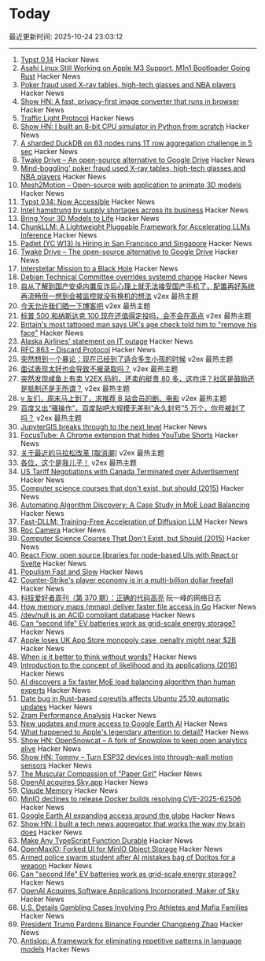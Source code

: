 # Today

最近更新时间: 2025-10-24 23:03:12

--- 
1. [Typst 0.14](https://typst.app/blog/2025/typst-0.14/) Hacker News
2. [Asahi Linux Still Working on Apple M3 Support, M1n1 Bootloader Going Rust](https://www.phoronix.com/news/Asahi-Linux-M3-m1n1-Update) Hacker News
3. [Poker fraud used X-ray tables, high-tech glasses and NBA players](https://www.bbc.com/news/articles/cz6nd9wnzn6o) Hacker News
4. [Show HN: A fast, privacy-first image converter that runs in browser](https://imageconverter.dev/) Hacker News
5. [Traffic Light Protocol](https://www.first.org/tlp/) Hacker News
6. [Show HN: I built an 8-bit CPU simulator in Python from scratch](https://github.com/sql-hkr/tiny8) Hacker News
7. [A sharded DuckDB on 63 nodes runs 1T row aggregation challenge in 5 sec](https://gizmodata.com/blog/gizmoedge-one-trillion-row-challenge) Hacker News
8. [Twake Drive – An open-source alternative to Google Drive](https://github.com/linagora/twake-drive) Hacker News
9. [Mind-boggling' poker fraud used X-ray tables, high-tech glasses and NBA players](https://www.bbc.com/news/articles/cz6nd9wnzn6o) Hacker News
10. [Mesh2Motion – Open-source web application to animate 3D models](https://mesh2motion.org/) Hacker News
11. [Typst 0.14: Now Accessible](https://typst.app/blog/2025/typst-0.14/) Hacker News
12. [Intel hamstrung by supply shortages across its business](https://www.tomshardware.com/pc-components/cpus/intel-hamstrung-by-supply-shortages-across-its-business-including-production-capacity-says-it-will-prioritize-data-center-cpus-over-consumer-chips-warns-of-price-hikes) Hacker News
13. [Bring Your 3D Models to Life](https://mesh2motion.org/) Hacker News
14. [ChunkLLM: A Lightweight Pluggable Framework for Accelerating LLMs Inference](https://arxiv.org/abs/2510.02361) Hacker News
15. [Padlet (YC W13) Is Hiring in San Francisco and Singapore](https://padlet.jobs) Hacker News
16. [Twake Drive – The open-source alternative to Google Drive](https://github.com/linagora/twake-drive) Hacker News
17. [Interstellar Mission to a Black Hole](https://www.centauri-dreams.org/2025/10/23/interstellar-mission-to-a-black-hole/) Hacker News
18. [Debian Technical Committee overrides systemd change](https://lwn.net/Articles/1041316/) Hacker News
19. [自从了解到国产安卓内置反诈后心理上就无法接受国产手机了，配置再好系统再流畅但一想到会被监控就没有换机的想法](https://www.v2ex.com/t/1168114) v2ex 最热主题
20. [今天允许我们晒一下博客吧](https://www.v2ex.com/t/1168103) v2ex 最热主题
21. [标普 500 和纳斯达克 100 现在还值得定投吗，会不会在高点](https://www.v2ex.com/t/1168036) v2ex 最热主题
22. [Britain's most tattooed man says UK's age check told him to "remove his face"](https://www.dexerto.com/entertainment/britains-most-tattooed-man-says-uks-age-check-system-told-him-to-remove-his-face-3232920/) Hacker News
23. [Alaska Airlines' statement on IT outage](https://news.alaskaair.com/on-the-record/alaska-statement-on-it-outage/) Hacker News
24. [RFC 863 – Discard Protocol](https://datatracker.ietf.org/doc/html/rfc863) Hacker News
25. [突然想到一个暴论：现在已经到了适合多生小孩的时候](https://www.v2ex.com/t/1168062) v2ex 最热主题
26. [面试表现太好也会导致不被录取吗？](https://www.v2ex.com/t/1168059) v2ex 最热主题
27. [突然发现咸鱼上有卖 V2EX 码的，还卖的挺贵 80 多，这咋评？社区是鼓励还是抵制还是无所谓？](https://www.v2ex.com/t/1168042) v2ex 最热主题
28. [v 友们，周末马上到了，求推荐 B 站会员的剧、电影](https://www.v2ex.com/t/1168022) v2ex 最热主题
29. [百度又出“骚操作”，百度贴吧大规模无差别“永久封号”5 万个，你号被封了吗？](https://www.v2ex.com/t/1168013) v2ex 最热主题
30. [JupyterGIS breaks through to the next level](https://eo4society.esa.int/2025/10/16/jupytergis-breaks-through-to-the-next-level/) Hacker News
31. [FocusTube: A Chrome extension that hides YouTube Shorts](https://github.com/CaptainYouz/FocusTube) Hacker News
32. [关于最近的马拉松改革 [取消潮]](https://www.v2ex.com/t/1168021) v2ex 最热主题
33. [各位，这个是我儿子！](https://www.v2ex.com/t/1168017) v2ex 最热主题
34. [US Tariff Negotiations with Canada Terminated over Advertisement](https://www.bbc.com/news/articles/cdjrlmd4pmeo) Hacker News
35. [Computer science courses that don't exist, but should (2015)](https://prog21.dadgum.com/210.html) Hacker News
36. [Automating Algorithm Discovery: A Case Study in MoE Load Balancing](https://adrs-ucb.notion.site/moe-load-balancing) Hacker News
37. [Fast-DLLM: Training-Free Acceleration of Diffusion LLM](https://arxiv.org/abs/2505.22618) Hacker News
38. [Roc Camera](https://roc.camera/) Hacker News
39. [Computer Science Courses That Don't Exist, but Should (2015)](https://prog21.dadgum.com/210.html) Hacker News
40. [React Flow, open source libraries for node-based UIs with React or Svelte](https://github.com/xyflow/xyflow) Hacker News
41. [Populism Fast and Slow](https://josephheath.substack.com/p/populism-fast-and-slow) Hacker News
42. [Counter-Strike's player economy is in a multi-billion dollar freefall](https://www.polygon.com/counter-strike-cs-player-economy-multi-billion-dollar-freefall/) Hacker News
43. [科技爱好者周刊（第 370 期）：正确的代码高亮](http://www.ruanyifeng.com/blog/2025/10/weekly-issue-370.html) 阮一峰的网络日志
44. [How memory maps (mmap) deliver faster file access in Go](https://info.varnish-software.com/blog/how-memory-maps-mmap-deliver-25x-faster-file-access-in-go) Hacker News
45. [/dev/null is an ACID compliant database](https://jyu.dev/blog/why-dev-null-is-an-acid-compliant-database/) Hacker News
46. [Can “second life” EV batteries work as grid-scale energy storage?](https://www.volts.wtf/p/can-second-life-ev-batteries-work) Hacker News
47. [Apple loses UK App Store monopoly case, penalty might near $2B](https://9to5mac.com/2025/10/23/apple-loses-uk-app-store-monopoly-case-penalty-might-near-2-billion/) Hacker News
48. [When is it better to think without words?](https://www.henrikkarlsson.xyz/p/wordless-thought) Hacker News
49. [Introduction to the concept of likelihood and its applications (2018)](https://journals.sagepub.com/doi/10.1177/2515245917744314) Hacker News
50. [AI discovers a 5x faster MoE load balancing algorithm than human experts](https://adrs-ucb.notion.site/moe-load-balancing) Hacker News
51. [Date bug in Rust-based coreutils affects Ubuntu 25.10 automatic updates](https://lwn.net/Articles/1043103/) Hacker News
52. [Zram Performance Analysis](https://notes.xeome.dev/notes/Zram) Hacker News
53. [New updates and more access to Google Earth AI](https://blog.google/technology/research/new-updates-and-more-access-to-google-earth-ai/) Hacker News
54. [What happened to Apple's legendary attention to detail?](https://blog.johnozbay.com/what-happened-to-apples-attention-to-detail.html) Hacker News
55. [Show HN: OpenSnowcat – A fork of Snowplow to keep open analytics alive](https://opensnowcat.io/) Hacker News
56. [Show HN: Tommy – Turn ESP32 devices into through-wall motion sensors](https://www.tommysense.com) Hacker News
57. [The Muscular Compassion of "Paper Girl"](https://www.newyorker.com/books/page-turner/the-muscular-compassion-of-paper-girl) Hacker News
58. [OpenAI acquires Sky.app](https://openai.com/index/openai-acquires-software-applications-incorporated) Hacker News
59. [Claude Memory](https://www.anthropic.com/news/memory) Hacker News
60. [MinIO declines to release Docker builds resolving CVE-2025-62506](https://github.com/minio/minio/issues/21647) Hacker News
61. [Google Earth AI expanding access around the globe](https://blog.google/technology/research/new-updates-and-more-access-to-google-earth-ai/) Hacker News
62. [Show HN: I built a tech news aggregator that works the way my brain does](https://deadstack.net/recent) Hacker News
63. [Make Any TypeScript Function Durable](https://useworkflow.dev/) Hacker News
64. [OpenMaxIO: Forked UI for MinIO Object Storage](https://github.com/OpenMaxIO/openmaxio-object-browser) Hacker News
65. [Armed police swarm student after AI mistakes bag of Doritos for a weapon](https://www.dexerto.com/entertainment/armed-police-swarm-student-after-ai-mistakes-bag-of-doritos-for-a-weapon-3273512/) Hacker News
66. [Can "second life" EV batteries work as grid-scale energy storage?](https://www.volts.wtf/p/can-second-life-ev-batteries-work) Hacker News
67. [OpenAI Acquires Software Applications Incorporated, Maker of Sky](https://openai.com/index/openai-acquires-software-applications-incorporated) Hacker News
68. [U.S. Details Gambling Cases Involving Pro Athletes and Mafia Families](https://www.nytimes.com/live/2025/10/23/nyregion/nba-illegal-gambling-arrests) Hacker News
69. [President Trump Pardons Binance Founder Changpeng Zhao](https://www.bbc.com/news/articles/cly1qrl9l1qo) Hacker News
70. [Antislop: A framework for eliminating repetitive patterns in language models](https://arxiv.org/abs/2510.15061) Hacker News
